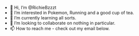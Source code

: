 - 👋 Hi, I’m @RichieBzzzt
- 👀 I’m interested in Pokemon, Running and a good cup of tea.
- 🌱 I’m currently learning all sorts.
- 💞️ I’m looking to collaborate on nothing in particular.
- 📫 How to reach me - check out my email below.

<!---
RichieBzzzt/RichieBzzzt is a ✨ special ✨ repository because its `README.md` (this file) appears on your GitHub profile.
You can click the Preview link to take a look at your changes.
--->

